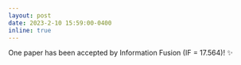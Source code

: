 ```yaml
---
layout: post
date: 2023-2-10 15:59:00-0400
inline: true
---
```


One paper has been accepted by Information Fusion (IF = 17.564)! :sparkles:
